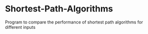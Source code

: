 # Shortest-Path-Algorithms
Program to compare the performance of shortest path algorithms for different inputs
